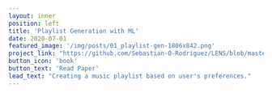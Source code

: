 ```yaml
---
layout: inner
position: left
title: 'Playlist Generation with ML'
date: 2020-07-01
featured_image: '/img/posts/01_playlist-gen-1806x842.png'
project_link: "https://github.com/Sebastian-O-Rodriguez/LENS/blob/master/playlist_prediction_in_LENS.pdf"
button_icon: 'book'
button_text: 'Read Paper'
lead_text: "Creating a music playlist based on user's preferences."
---
```

